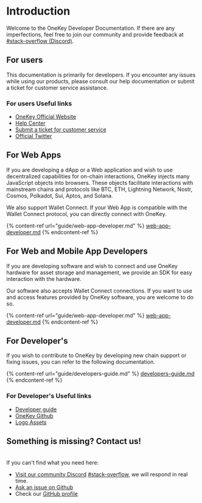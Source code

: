 # Introduction

Welcome to the OneKey Developer Documentation. If there are any imperfections, feel free to join our community and provide feedback at [#stack-overflow (Discord)](https://discord.com/channels/868309113942196295/912695369656316014).

## For users

This documentation is primarily for developers. If you encounter any issues while using our products, please consult our help documentation or submit a ticket for customer service assistance.

### For users Useful links

* [OneKey Official Website](https://onekey.so/)
* [Help Center](https://help.onekey.so/hc)
* [Submit a ticket for customer service](https://help.onekey.so/hc/requests/new)
* [Official Twitter](https://twitter.com/OneKeyHQ)

## For Web Apps

If you are developing a dApp or a Web application and wish to use decentralized capabilities for on-chain interactions, OneKey injects many JavaScript objects into browsers. These objects facilitate interactions with mainstream chains and protocols like BTC, ETH, Lightning Network, Nostr, Cosmos, Polkadot, Sui, Aptos, and Solana.

We also support Wallet Connect. If your Web App is compatible with the Wallet Connect protocol, you can directly connect with OneKey.

{% content-ref url="guide/web-app-developer.md" %}
[web-app-developer.md](guide/web-app-developer.md)
{% endcontent-ref %}

## **For Web and Mobile App Developers**

If you are developing software and wish to connect and use OneKey hardware for asset storage and management, we provide an SDK for easy interaction with the hardware.

Our software also accepts Wallet Connect connections. If you want to use and access features provided by OneKey software, you are welcome to do so.

{% content-ref url="guide/web-app-developer.md" %}
[web-app-developer.md](guide/web-app-developer.md)
{% endcontent-ref %}

## **For Developer's**

If you wish to contribute to OneKey by developing new chain support or fixing issues, you can refer to the following documentation.

{% content-ref url="guide/developers-guide.md" %}
[developers-guide.md](guide/developers-guide.md)
{% endcontent-ref %}

### **For Developer's** Useful links

* [Developer guide](https://developer.onekey.so/)
* [OneKey Github ](https://github.com/OneKeyHQ)
* [Logo Assets](https://help.onekey.so/hc/articles/360002200956)

## Something is missing? Contact us!

\
If you can't find what you need here:

* [Visit our community Discord](https://discord.com/channels/868309113942196295/912695369656316014) [#stack-overflow](https://discord.com/channels/868309113942196295/912695369656316014), we will respond in real time.
* [Ask an issue on Github](https://github.com/OneKeyHQ/app-monorepo/issues)
* Check our [GitHub profile](https://github.com/OneKeyHQ/app-monorepo)
